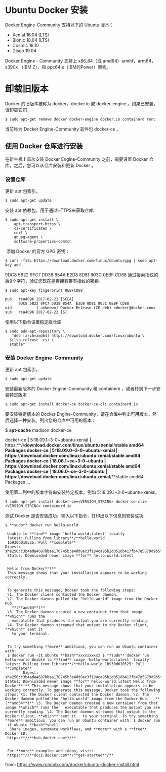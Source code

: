 # Ubuntu Docker 安装

Docker Engine-Community 支持以下的 Ubuntu 版本：

* Xenial 16.04 (LTS)
*  Bionic 18.04 (LTS)
*  Cosmic 18.10
*  Disco 19.04

Docker Engine - Community 支持上 x86_64（或 amd64）armhf，arm64，s390x （IBM Z），和 ppc64le（IBM的Power）架构。

# 卸载旧版本

Docker 的旧版本被称为 docker，docker.io 或 docker-engine 。如果已安装，请卸载它们：

``` shell
$ sudo apt-get remove docker docker-engine docker.io containerd runc
```

当前称为 Docker Engine-Community 软件包 docker-ce 。

## 使用 Docker 仓库进行安装

在新主机上首次安装 Docker Engine-Community 之前，需要设置 Docker 仓库。之后，您可以从仓库安装和更新 Docker 。

### 设置仓库

更新 apt 包索引。

```shell
$ sudo apt-get update
```

安装 apt 依赖包，用于通过HTTPS来获取仓库:

```shell
$ sudo apt-get install \
    apt-transport-https \
    ca-certificates \
    curl \
    gnupg-agent \
    software-properties-common
```

​	添加 Docker 的官方 GPG 密钥：

```shell
$ curl -fsSL https://download.docker.com/linux/ubuntu/gpg | sudo apt-key add -
```

9DC8 5822 9FC7 DD38 854A E2D8 8D81 803C 0EBF CD88 通过搜索指纹的后8个字符，验证您现在是否拥有带有指纹的密钥。

```shell
$ sudo apt-key fingerprint 0EBFCD88
   
pub   rsa4096 2017-02-22 [SCEA]
      9DC8 5822 9FC7 DD38 854A  E2D8 8D81 803C 0EBF CD88
uid           [ unknown] Docker Release (CE deb) <docker@docker.com>
sub   rsa4096 2017-02-22 [S]
```

使用以下指令设置稳定版仓库

```shell
$ sudo add-apt-repository \
   "deb [arch=amd64] https://download.docker.com/linux/ubuntu \
  $(lsb_release -cs) \
  stable"
```

### 安装 Docker Engine-Community

更新 apt 包索引。

```
$ sudo apt-get update
```

安装最新版本的 Docker Engine-Community 和 containerd ，或者转到下一步安装特定版本：

```
$ sudo apt-get install docker-ce docker-ce-cli containerd.io
```

要安装特定版本的 Docker Engine-Community，请在仓库中列出可用版本，然后选择一种安装。列出您的仓库中可用的版本：

 $ **apt-cache** madison docker-ce
 
  docker-ce **|** 5:18.09.1~3-0~ubuntu-xenial **|** https:**//**download.docker.com**/**linux**/**ubuntu  xenial**/**stable amd64 Packages
  docker-ce **|** 5:18.09.0~3-0~ubuntu-xenial **|** https:**//**download.docker.com**/**linux**/**ubuntu  xenial**/**stable amd64 Packages
  docker-ce **|** 18.06.1~ce~3-0~ubuntu    **|** https:**//**download.docker.com**/**linux**/**ubuntu  xenial**/**stable amd64 Packages
  docker-ce **|** 18.06.0~ce~3-0~ubuntu    **|** https:**//**download.docker.com**/**linux**/**ubuntu  xenial**/**stable amd64 Packages
  ...
 

使用第二列中的版本字符串安装特定版本，例如 5:18.09.1~3-0~ubuntu-xenial。

```
$ sudo apt-get install docker-ce=<VERSION_STRING> docker-ce-cli=<VERSION_STRING> containerd.io
```

测试 Docker 是否安装成功，输入以下指令，打印出以下信息则安装成功:

```shell
$ **sudo** docker run hello-world

 Unable to **find** image 'hello-world:latest' locally
 latest: Pulling from library**/**hello-world
 1b930d010525: Pull **complete**                                                                   Digest:  sha256:c3b4ada4687bbaa170745b3e4dd8ac3f194ca95b2d0518b417fb47e5879d9b5f
 Status: Downloaded newer image **for** hello-world:latest


 Hello from Docker**!**
 This message shows that your installation appears to be working correctly.


 To generate this message, Docker took the following steps:
 \1. The Docker client contacted the Docker daemon.
 \2. The Docker daemon pulled the "hello-world" image from the Docker Hub.
   **(**amd64**)**
 \3. The Docker daemon created a new container from that image **which** runs the
   executable that produces the output you are currently reading.
 \4. The Docker daemon streamed that output to the Docker client, **which** sent it
   to your terminal.


 To try something **more** ambitious, you can run an Ubuntu container with:
 $ docker run -it ubuntu **bash**xxxxxxxxxx $ **sudo** docker run hello-world Unable to **find** image 'hello-world:latest' locally latest: Pulling from library**/**hello-world 1b930d010525: Pull **complete**                                                                   Digest:  sha256:c3b4ada4687bbaa170745b3e4dd8ac3f194ca95b2d0518b417fb47e5879d9b5f Status: Downloaded newer image **for** hello-world:latest Hello from Docker**!** This message shows that your installation appears to be working correctly. To generate this message, Docker took the following steps: \1. The Docker client contacted the Docker daemon. \2. The Docker daemon pulled the "hello-world" image from the Docker Hub.   **(**amd64**)** \3. The Docker daemon created a new container from that image **which** runs the   executable that produces the output you are currently reading. \4. The Docker daemon streamed that output to the Docker client, **which** sent it   to your terminal. To try something **more** ambitious, you can run an Ubuntu container with: $ docker run -it ubuntu **bash**shell
  Share images, automate workflows, and **more** with a **free** Docker ID:
 https:**//**hub.docker.com**/**


 For **more** examples and ideas, visit:
 https:**//**docs.docker.com**/**get-started**/**
```



 from: https://www.runoob.com/docker/ubuntu-docker-install.html





